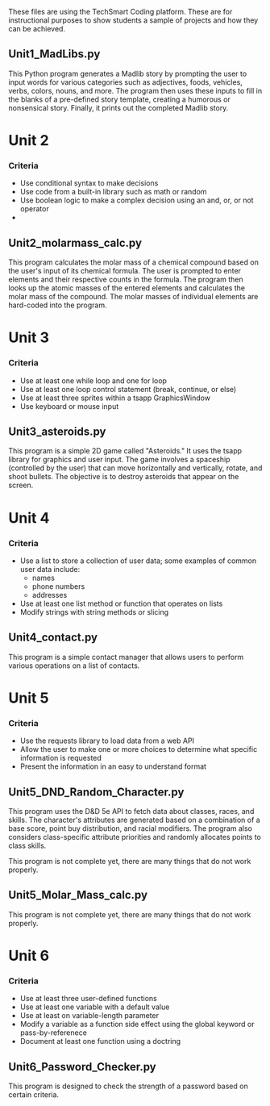 These files are using the TechSmart Coding platform. These are for instructional purposes to show students a sample of projects and how they can be achieved.

## Unit1_MadLibs.py

This Python program generates a Madlib story by prompting the user to input words for various categories such as adjectives, foods, vehicles, verbs, colors, nouns, and more. The program then uses these inputs to fill in the blanks of a pre-defined story template, creating a humorous or nonsensical story. Finally, it prints out the completed Madlib story.

# Unit 2

### Criteria

- Use conditional syntax to make decisions
- Use code from a built-in library such as math or random
- Use boolean logic to make a complex decision using an and, or, or not operator
- 
## Unit2_molarmass_calc.py

This program calculates the molar mass of a chemical compound based on the user's input of its chemical formula. The user is prompted to enter elements and their respective counts in the formula. The program then looks up the atomic masses of the entered elements and calculates the molar mass of the compound. The molar masses of individual elements are hard-coded into the program.

# Unit 3

### Criteria

- Use at least one while loop and one for loop
- Use at least one loop control statement (break, continue, or else)
- Use at least three sprites within a tsapp GraphicsWindow
- Use keyboard or mouse input
  
## Unit3_asteroids.py

This program is a simple 2D game called "Asteroids." It uses the tsapp library for graphics and user input. The game involves a spaceship (controlled by the user) that can move horizontally and vertically, rotate, and shoot bullets. The objective is to destroy asteroids that appear on the screen.

# Unit 4
### Criteria

- Use a list to store a collection of user data; some examples of common user data include:
  - names
  - phone numbers
  - addresses 
- Use at least one list method or function that operates on lists
- Modify strings with string methods or slicing
  
## Unit4_contact.py

This program is a simple contact manager that allows users to perform various operations on a list of contacts. 

# Unit 5

### Criteria

- Use the requests library to load data from a web API
- Allow the user to make one or more choices to determine what specific information is requested
- Present the information in an easy to understand format

## Unit5_DND_Random_Character.py

This program uses the D&D 5e API to fetch data about classes, races, and skills. The character's attributes are generated based on a combination of a base score, point buy distribution, and racial modifiers. The program also considers class-specific attribute priorities and randomly allocates points to class skills.

This program is not complete yet, there are many things that do not work properly.

## Unit5_Molar_Mass_calc.py

This program is not complete yet, there are many things that do not work properly.

# Unit 6
### Criteria

- Use at least three user-defined functions
- Use at least one variable with a default value
- Use at least on variable-length parameter
- Modify a variable as a function side effect using the global keyword or pass-by-referenece
- Document at least one function using a doctring
  
## Unit6_Password_Checker.py

This program is designed to check the strength of a password based on certain criteria.


